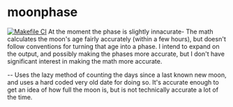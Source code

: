 # moonphase
[![Makefile CI](https://github.com/melkersona/moonphase/actions/workflows/makefile.yml/badge.svg)](https://github.com/melkersona/moonphase/actions/workflows/makefile.yml)
At the moment the phase is slightly innacurate- The math calculates the moon's age fairly accurately (within a few hours), but doesn't follow conventions for turning that age into a phase. I intend to expand on the output, and possibly making the phases more accurate, but I don't have significant interest in making the math more accurate.

-- Uses the lazy method of counting the days since a last known new moon, and uses a hard coded very old date for doing so. It's accurate enough to get an idea of how full the moon is, but is not technically accurate a lot of the time.

